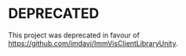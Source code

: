 # DEPRECATED

This project was deprecated in favour of https://github.com/imdavi/ImmVisClientLibraryUnity.
